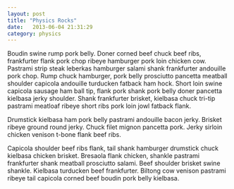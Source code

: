 ```yaml
---
layout: post
title: "Physics Rocks"
date:   2013-06-04 21:31:29
category: physics
---
```


Boudin swine rump pork belly. Doner corned beef chuck beef ribs, frankfurter flank pork chop ribeye hamburger pork loin chicken cow. <!-- more -->Pastrami strip steak leberkas hamburger salami shank frankfurter andouille pork chop. Rump chuck hamburger, pork belly prosciutto pancetta meatball shoulder capicola andouille turducken fatback ham hock. Short loin swine capicola sausage ham ball tip, flank pork shank pork belly doner pancetta kielbasa jerky shoulder. Shank frankfurter brisket, kielbasa chuck tri-tip pastrami meatloaf ribeye short ribs pork loin jowl fatback flank.

Drumstick kielbasa ham pork belly pastrami andouille bacon jerky. Brisket ribeye ground round jerky. Chuck filet mignon pancetta pork. Jerky sirloin chicken venison t-bone flank beef ribs.

Capicola shoulder beef ribs flank, tail shank hamburger drumstick chuck kielbasa chicken brisket. Bresaola flank chicken, shankle pastrami frankfurter shank meatball prosciutto salami. Beef shoulder brisket swine shankle. Kielbasa turducken beef frankfurter. Biltong cow venison pastrami ribeye tail capicola corned beef boudin pork belly kielbasa.